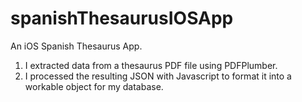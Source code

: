 # spanishThesaurusIOSApp

An iOS Spanish Thesaurus App.

1. I extracted data from a thesaurus PDF file using PDFPlumber.
2. I processed the resulting JSON with Javascript to format it into a workable object for my database. 
